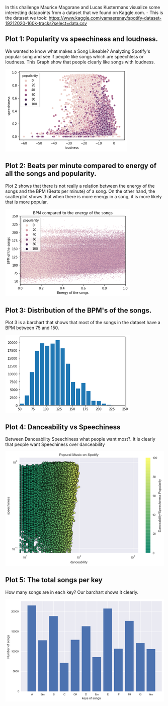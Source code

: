 In this challenge Maurice Magorane and Lucas Kustermans visualize some interesting datapoints from a dataset that we found on Kaggle.com.
	- This is the dataset we took: https://www.kaggle.com/yamaerenay/spotify-dataset-19212020-160k-tracks?select=data.csv
    
## Plot 1: Popularity vs speechiness and loudness.
We wanted to know what makes a Song Likeable? Analyzing Spotify's  popular song and see if people like songs which are speechless or loudness. 
This Graph show that people clearly like songs with loudness.

![plot1](./Graphs/plot1.png)

## Plot 2: Beats per minute compared to energy of all the songs and popularity.
Plot 2 shows that there is not really a relation between the energy of the songs and the BPM (Beats per minute) of a song. 
On the other hand, the scatterplot shows that when there is more energy in a song, it is more likely that is more popular. 

![plot2](./Graphs/plot2.png)

## Plot 3: Distribution of the BPM's of the songs.
Plot 3 is a barchart that shows that most of the songs in the dataset have a BPM between 75 and 150.

![plot3](./Graphs/plot3.png)

## Plot 4: Danceability vs Speechiness
Between Danceability Speechiness what people want most?. 
It is clearly that people want Speechiness over danceability 

![plot4](./Graphs/plot4.png)

## Plot 5: The total songs per key
How many songs are in each key?
Our barchart shows it clearly. 

![plot5](./Graphs/plot5.png)


